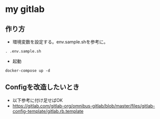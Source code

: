 # my gitlab
## 作り方
- 環境変数を設定する。env.sample.shを参考に。

```
. .env.sample.sh
```

- 起動
```
docker-compose up -d
```

## Configを改造したいとき
- 以下参考に付け足せばOK
- https://gitlab.com/gitlab-org/omnibus-gitlab/blob/master/files/gitlab-config-template/gitlab.rb.template
